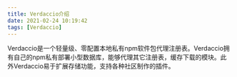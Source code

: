 ```yaml
---
title: Verdaccio介绍
date: 2021-02-24 10:19:42
tags: [Verdaccio]
---
```


Verdaccio是一个轻量级、零配置本地私有npm软件包代理注册表。Verdaccio拥有自己的npm私有部署小型数据库，能够代理其它注册表，缓存下载的模块。此外Verdaccio易于扩展存储功能，支持各种社区制作的插件。

